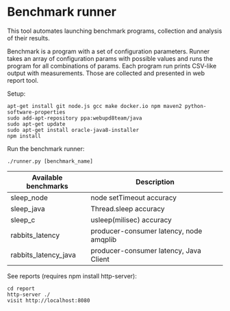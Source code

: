 Benchmark runner
================

This tool automates launching benchmark programs, collection and analysis of their results.

Benchmark is a program with a set of configuration parameters. Runner takes an array of
configuration params with possible values and runs the program for all combinations of
params. Each program run prints CSV-like output with measurements. Those are collected
and presented in web report tool.

Setup:
```
apt-get install git node.js gcc make docker.io npm maven2 python-software-properties
sudo add-apt-repository ppa:webupd8team/java
sudo apt-get update
sudo apt-get install oracle-java8-installer
npm install
```
Run the benchmark runner:
```
./runner.py [benchmark_name]
```

|Available benchmarks|Description                            |
|--------------------|---------------------------------------|
|sleep_node          |node setTimeout accuracy               |
|sleep_java          |Thread.sleep accuracy                  |
|sleep_c             |usleep(milisec) accuracy               |
|rabbits_latency     |producer-consumer latency, node amqplib|
|rabbits_latency_java|producer-consumer latency, Java Client |

See reports (requires npm install http-server):
```
cd report
http-server ./
visit http://localhost:8080
```
